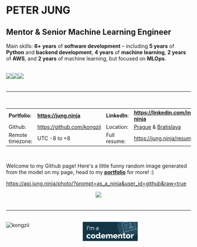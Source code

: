 <h1>PETER JUNG</h1>

<h2>Mentor & Senior Machine Learning Engineer</h2>

Main skills: **6+ years** of **software development** – including **5 years** of **Python** and **backend development**, **4 years** of
**machine learning**, **2 years** of **AWS**, and **2 years** of machine learning, but focused on **MLOps**.

<br/>

<div align="center" style="display: flex; flex-align: center;">
  <a target="_blank" href="https://www.credly.com/badges/a27f28fe-9490-459d-a61b-0325b25e8533/public_url"><img src="https://www.jung.ninja/AWS-Certified-Machine-Learning-Speciality.png" width="75" /></a>
  <a target="_blank" href="https://www.credly.com/badges/2a77dc85-9063-4801-bc19-0690f33d43cd/public_url"><img src="https://www.jung.ninja/AWS-Certified-Developer-Associate_badge.png" width="75" /></a>
  <a target="_blank" href="https://www.credly.com/badges/ec6ba700-c48f-43fe-abac-738f67066d6f/public_url"><img src="https://www.jung.ninja/AWS-Certified-Cloud-Practitioner_badge.png" width="75" /></a>
</div>

<br/>

---

<br/>

<table>
  <tr>
    <td><b>Portfolio</b>:</td>
    <td><a target="_blank" href="https://jung.ninja"><b>https://jung.ninja</b></a></td>
    <td><b>LinkedIn</b>:</td>
    <td><a target="_blank" href="https://linkedin.com/in/jung-ninja"><b>https://linkedin.com/in/jung-ninja</b></a></td>
  </tr>
  <tr>
    <td>Github:</td>
    <td><a target="_blank" href="https://github.com/kongzii">https://github.com/kongzii</a></td>
    <td>Location:</td>
    <td><a target="_blank" href="https://maps.app.goo.gl/XC3emBk8YytHLZkg9">Prague</a> & <a target="_blank" href="https://maps.app.goo.gl/QmFwT5oV2eBKwFWu9">Bratislava</a></td>
  </tr>
  <tr>
    <td>Remote timezone:</td>
    <td>UTC -8 to +8</td>
    <td>Full resume:</td>
    <td><a target="_blank" href="https://jung.ninja/resume">https://jung.ninja/resume</a></td>
  </tr>
</table>

<br/>

Welcome to my Github page! Here's a little funny random image generated from the model on my page, head to my <a target="_blank" href="https://jung.ninja"><b>portfolio</b></a> for more! :)

https://api.jung.ninja/photo/?prompt=as_a_ninja&user_id=github&raw=true

<div align="center">
    <a target="_blank" href="https://jung.ninja/photobooth">
        <img src="https://api.jung.ninja/photo_raw/?prompt=as_a_ninja&user_id=github" width="75" />
    </a>
</div>

<br/>

---

<br/>

<div align="center">
  <img align="left" src="https://github-readme-stats.vercel.app/api/top-langs/?username=kongzii&layout=compact&hide=html" alt="kongzii" />
</div>

<div align="center">
  <a target="_blank" href="https://www.codementor.io/@peter610?refer=badge"><img width="150" src="https://github.com/kongzii/kongzii/blob/master/im-a-cm-b-2.png" alt="Codementor badge"></a>
</div>

